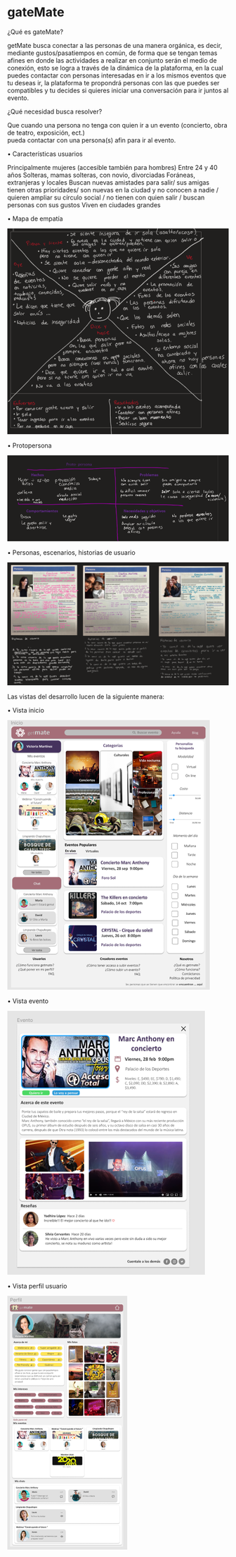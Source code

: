 # gateMate

¿Qué es gateMate?

getMate busca conectar a las personas de una manera orgánica, es decir, mediante gustos/pasatiempos en común,
de forma que se tengan temas afines en donde las actividades a realizar en conjunto serán el medio de conexión,
esto se logra a través de la dinámica de la plataforma, en la cual puedes contactar con personas interesadas 
en ir a los mismos eventos que tu deseas ir, la plataforma te propondrá personas con las que puedes ser compatibles
y tu decides si quieres iniciar una conversación para ir juntos al evento. 

¿Qué necesidad busca resolver? 

Que cuando una persona no tenga con quien ir a un evento (concierto, obra de teatro, exposición, ect.)  
pueda contactar con una persona(s) afin para ir al evento.

• Características usuarios

Principalmente mujeres (accesible también para hombres) 
Entre 24 y 40 años 
Solteras, mamas solteras, con novio, divorciadas 
Foráneas, extranjeras y locales
Buscan nuevas amistades para salir/ sus amigas tienen otras prioridades/ son nuevas en la ciudad y no conocen a nadie /
quieren ampliar su círculo social / no tienen con quien salir / buscan personas con sus gustos
Viven en ciudades grandes 

• Mapa de empatía

<img src="/Recursos/InvUsuario/mapaEmpatia.PNG">

• Protopersona

<img src="/Recursos/InvUsuario/protoPersona.PNG">

• Personas, escenarios, historias de usuario

<img src="/Recursos/InvUsuario/personasEscenariosHistoriausuario.PNG">


Las vistas del desarrollo lucen de la siguiente manera:

• Vista inicio 

<img src="/Recursos/InvUsuario/vistaInicio.PNG">

• Vista evento

<img src="/Recursos/InvUsuario/vistaEvento.PNG">

• Vista perfil usuario

<img src="/Recursos/InvUsuario/vistaPerfil.PNG">


